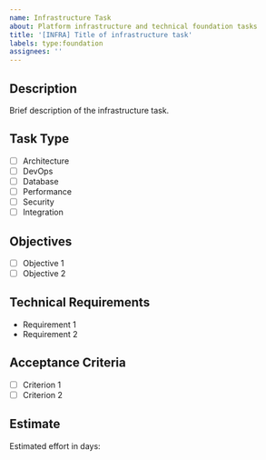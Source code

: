 ```yaml
---
name: Infrastructure Task
about: Platform infrastructure and technical foundation tasks
title: '[INFRA] Title of infrastructure task'
labels: type:foundation
assignees: ''
---
```


## Description
Brief description of the infrastructure task.

## Task Type
- [ ] Architecture
- [ ] DevOps
- [ ] Database
- [ ] Performance
- [ ] Security
- [ ] Integration

## Objectives
- [ ] Objective 1
- [ ] Objective 2

## Technical Requirements
- Requirement 1
- Requirement 2

## Acceptance Criteria
- [ ] Criterion 1
- [ ] Criterion 2

## Estimate
Estimated effort in days:
